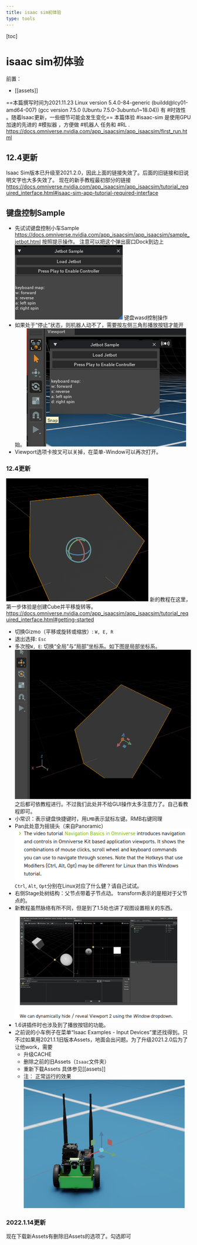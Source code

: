 ```yaml
---
title: isaac sim初体验
type: tools
---
```


[toc]
# isaac sim初体验
前置：
- [[assets]]

==本篇撰写时间为2021.11.23
Linux version 5.4.0-84-generic (buildd@lcy01-amd64-007) (gcc version 7.5.0 (Ubuntu 7.5.0-3ubuntu1~18.04))
有 #时效性 。随着Isaac更新，一些细节可能会发生变化==
本篇体验 #isaac-sim 是使用GPU加速的先进的 #模拟器 ，方便做 #机器人 任务和 #RL .
https://docs.omniverse.nvidia.com/app_isaacsim/app_isaacsim/first_run.html
## 12.4更新
Isaac Sim版本已升级至2021.2.0，因此上面的链接失效了。后面的旧链接和旧说明文字也大多失效了。
现在的新手教程最初部分的链接
https://docs.omniverse.nvidia.com/app_isaacsim/app_isaacsim/tutorial_required_interface.html#isaac-sim-app-tutorial-required-interface
## 键盘控制Sample
- 先试试键盘控制小车Sample
https://docs.omniverse.nvidia.com/app_isaacsim/app_isaacsim/sample_jetbot.html
按照提示操作。
注意可以把这个弹出窗口Dock到边上
![](./basics/popup.png)
键盘wasd控制操作
- 如果处于“停止”状态，则机器人动不了，需要按左侧三角形播放按钮才能开始。
![](./basics/play.png)
- Viewport选项卡按叉可以关掉，在菜单-Window可以再次打开。
### 12.4更新
![](./basics/cube.png)
新的教程在这里，第一步体验是创建Cube并平移旋转等。
https://docs.omniverse.nvidia.com/app_isaacsim/app_isaacsim/tutorial_required_interface.html#getting-started
- 切换Gizmo（平移或旋转或缩放）: `W, E, R`
- 退出选择: `Esc`
- 多次按`W, E`: 切换“全局”与“局部”坐标系。如下图是局部坐标系。
![](./basics/local-coordinate.png)
之后都可依教程进行。不过我们此处并不给GUI操作太多注意力了。自己看教程即可。
- 小常识：表示键盘快捷键时，用`LMB`表示鼠标左键。RMB右键同理
- Pan此处意为摇镜头（来自Panoramic）
![](./basics/tutorial.png)
`Ctrl`, `Alt`, `Opt`分别在Linux对应了什么健？请自己试试。
- 右侧Stage处树结构：父节点带着子节点动。
transform表示的是相对于父节点的。
- 新教程虽然脉络有所不同，但是到了1.5处也讲了视图设置相关的东西。
![](./basics/view.png)
- 1.6讲插件时也涉及到了播放按钮的功能。
- 之前说的小车例子在菜单“Isaac Examples - Input Devices”里还找得到。只不过如果用2021.1.1旧版本Assets，地面会出问题。为了升级2021.2.0后为了让他work，需要
    - 升级CACHE
    - 删除之前的旧Assets（`Isaac`文件夹）
	- 重新下载Assets
具体参见[[assets]]
	- 注：
正常运行的效果
![](./basics/normal-jetbot.png)
### 2022.1.14更新
现在下载新Assets有删除旧Assets的选项了。勾选即可